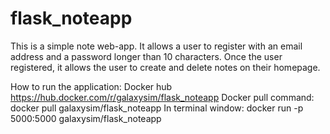 # flask_noteapp

This is a simple note web-app.
It allows a user to register with an email address and a password longer than 10 characters.
Once the user registered, it allows the user to create and delete notes on their homepage.

How to run the application:
Docker hub https://hub.docker.com/r/galaxysim/flask_noteapp
Docker pull command: docker pull galaxysim/flask_noteapp
In terminal window: docker run -p 5000:5000 galaxysim/flask_noteapp

